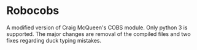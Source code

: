 # Robocobs
A modified version of Craig McQueen's COBS module. Only python 3 is supported. The major changes are removal of the compiled files and two fixes regarding duck typing mistakes.
